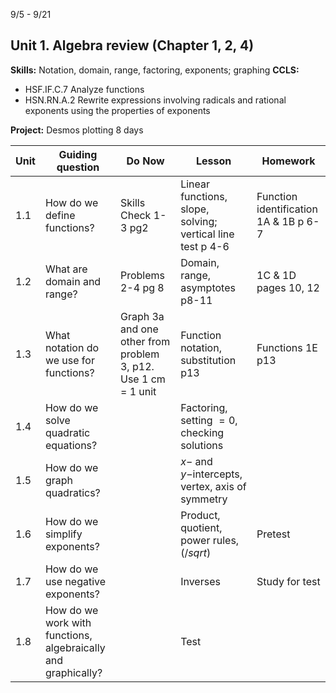

9/5 - 9/21
## Unit 1. Algebra review (Chapter 1, 2, 4)
**Skills:** Notation, domain, range, factoring, exponents; graphing 
**CCLS:** 
- HSF.IF.C.7 Analyze functions
- HSN.RN.A.2 Rewrite expressions involving radicals and rational exponents using the properties of exponents

**Project:** Desmos plotting 
8 days

|Unit | Guiding question | Do Now | Lesson | Homework |
|---|---|---|---|---|
| 1.1|How do we define functions?|Skills Check 1-3 pg2|Linear functions, slope, solving; vertical line test p 4-6|Function identification 1A & 1B p 6-7
1.2 |What are domain and range?|Problems 2-4 pg 8|Domain, range, asymptotes p8-11|1C & 1D pages 10, 12
1.3 | What notation do we use for functions?|Graph 3a and one other from problem 3, p12. Use 1 cm = 1 unit| Function notation, substitution p13|Functions 1E p13
1.4|How do we solve quadratic equations?||Factoring, setting $=0$, checking solutions|
1.5|How do we graph quadratics?||$x-$ and $y-$intercepts, vertex, axis of symmetry|
1.6|How do we simplify exponents?||Product, quotient, power rules, ($/sqrt$)|Pretest
1.7| How do we use negative exponents?||Inverses|Study for test
1.8| How do we work with functions, algebraically and graphically? || Test





<!--stackedit_data:
eyJoaXN0b3J5IjpbLTQzMjI5NzQ0M119
-->